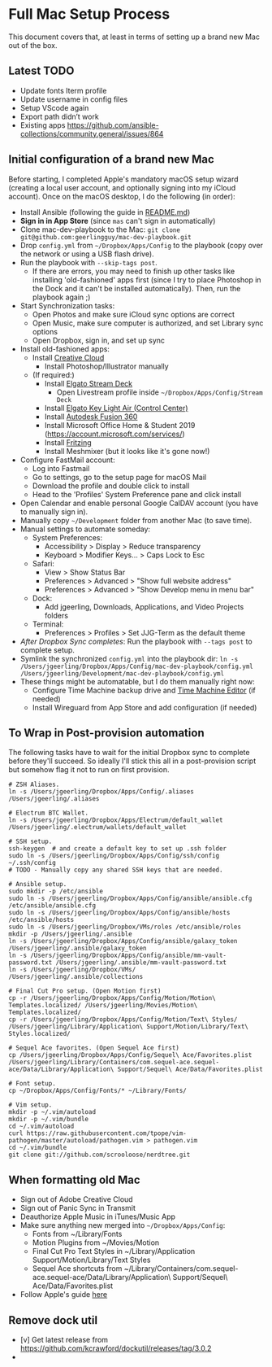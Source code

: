 # Full Mac Setup Process

This document covers that, at least in terms of setting up a brand new Mac out of the box.

## Latest TODO

- Update fonts Iterm profile
- Update username in config files
- Setup VScode again
- Export path didn’t work
- Existing apps https://github.com/ansible-collections/community.general/issues/864


## Initial configuration of a brand new Mac

Before starting, I completed Apple's mandatory macOS setup wizard (creating a local user account, and optionally signing into my iCloud account). Once on the macOS desktop, I do the following (in order):

- Install Ansible (following the guide in [README.md](README.md))
- **Sign in in App Store** (since `mas` can't sign in automatically)
- Clone mac-dev-playbook to the Mac: `git clone git@github.com:geerlingguy/mac-dev-playbook.git`
- Drop `config.yml` from `~/Dropbox/Apps/Config` to the playbook (copy over the network or using a USB flash drive).
- Run the playbook with `--skip-tags post`.
  - If there are errors, you may need to finish up other tasks like installing 'old-fashioned' apps first (since I try to place Photoshop in the Dock and it can't be installed automatically). Then, run the playbook again ;)
- Start Synchronization tasks:
  - Open Photos and make sure iCloud sync options are correct
  - Open Music, make sure computer is authorized, and set Library sync options
  - Open Dropbox, sign in, and set up sync
- Install old-fashioned apps:
  - Install [Creative Cloud](https://creativecloud.adobe.com/apps/download/creative-cloud)
    - Install Photoshop/Illustrator manually
  - (If required:)
    - Install [Elgato Stream Deck](https://www.elgato.com/en/downloads)
      - Open Livestream profile inside `~/Dropbox/Apps/Config/Stream Deck`
    - Install [Elgato Key Light Air (Control Center)](https://www.elgato.com/en/downloads)
    - Install [Autodesk Fusion 360](https://www.autodesk.com)
    - Install Microsoft Office Home & Student 2019 (https://account.microsoft.com/services/)
    - Install [Fritzing](https://fritzing.org/download/)
    - Install Meshmixer (but it looks like it's gone now!)
- Configure FastMail account:
  - Log into Fastmail
  - Go to settings, go to the setup page for macOS Mail
  - Download the profile and double click to install
  - Head to the 'Profiles' System Preference pane and click install
- Open Calendar and enable personal Google CalDAV account (you have to manually sign in).
- Manually copy `~/Development` folder from another Mac (to save time).
- Manual settings to automate someday:
  - System Preferences:
    - Accessibility > Display > Reduce transparency
    - Keyboard > Modifier Keys... > Caps Lock to Esc
  - Safari:
    - View > Show Status Bar
    - Preferences > Advanced > "Show full website address"
    - Preferences > Advanced > "Show Develop menu in menu bar"
  - Dock:
    - Add jgeerling, Downloads, Applications, and Video Projects folders
  - Terminal:
    - Preferences > Profiles > Set JJG-Term as the default theme
- _After Dropbox Sync completes_: Run the playbook with `--tags post` to complete setup.
- Symlink the synchronized `config.yml` into the playbook dir: `ln -s /Users/jgeerling/Dropbox/Apps/Config/mac-dev-playbook/config.yml /Users/jgeerling/Development/mac-dev-playbook/config.yml`
- These things might be automatable, but I do them manually right now:
  - Configure Time Machine backup drive and [Time Machine Editor](https://tclementdev.com/timemachineeditor/) (if needed)
  - Install Wireguard from App Store and add configuration (if needed)

## To Wrap in Post-provision automation

The following tasks have to wait for the initial Dropbox sync to complete before they'll succeed. So ideally I'll stick this all in a post-provision script but somehow flag it not to run on first provision.

```
# ZSH Aliases.
ln -s /Users/jgeerling/Dropbox/Apps/Config/.aliases /Users/jgeerling/.aliases

# Electrum BTC Wallet.
ln -s /Users/jgeerling/Dropbox/Apps/Electrum/default_wallet /Users/jgeerling/.electrum/wallets/default_wallet

# SSH setup.
ssh-keygen  # and create a default key to set up .ssh folder
sudo ln -s /Users/jgeerling/Dropbox/Apps/Config/ssh/config ~/.ssh/config
# TODO - Manually copy any shared SSH keys that are needed.

# Ansible setup.
sudo mkdir -p /etc/ansible
sudo ln -s /Users/jgeerling/Dropbox/Apps/Config/ansible/ansible.cfg /etc/ansible/ansible.cfg
sudo ln -s /Users/jgeerling/Dropbox/Apps/Config/ansible/hosts /etc/ansible/hosts
sudo ln -s /Users/jgeerling/Dropbox/VMs/roles /etc/ansible/roles
mkdir -p /Users/jgeerling/.ansible
ln -s /Users/jgeerling/Dropbox/Apps/Config/ansible/galaxy_token /Users/jgeerling/.ansible/galaxy_token
ln -s /Users/jgeerling/Dropbox/Apps/Config/ansible/mm-vault-password.txt /Users/jgeerling/.ansible/mm-vault-password.txt
ln -s /Users/jgeerling/Dropbox/VMs/ /Users/jgeerling/.ansible/collections

# Final Cut Pro setup. (Open Motion first)
cp -r /Users/jgeerling/Dropbox/Apps/Config/Motion/Motion\ Templates.localized/ /Users/jgeerling/Movies/Motion\ Templates.localized/
cp -r /Users/jgeerling/Dropbox/Apps/Config/Motion/Text\ Styles/ /Users/jgeerling/Library/Application\ Support/Motion/Library/Text\ Styles.localized/

# Sequel Ace favorites. (Open Sequel Ace first)
cp /Users/jgeerling/Dropbox/Apps/Config/Sequel\ Ace/Favorites.plist /Users/jgeerling/Library/Containers/com.sequel-ace.sequel-ace/Data/Library/Application\ Support/Sequel\ Ace/Data/Favorites.plist

# Font setup.
cp ~/Dropbox/Apps/Config/Fonts/* ~/Library/Fonts/

# Vim setup.
mkdir -p ~/.vim/autoload
mkdir -p ~/.vim/bundle
cd ~/.vim/autoload
curl https://raw.githubusercontent.com/tpope/vim-pathogen/master/autoload/pathogen.vim > pathogen.vim
cd ~/.vim/bundle
git clone git://github.com/scrooloose/nerdtree.git
```

## When formatting old Mac

- Sign out of Adobe Creative Cloud
- Sign out of Panic Sync in Transmit
- Deauthorize Apple Music in iTunes/Music App
- Make sure anything new merged into `~/Dropbox/Apps/Config`:
  - Fonts from ~/Library/Fonts
  - Motion Plugins from ~/Movies/Motion
  - Final Cut Pro Text Styles in ~/Library/Application Support/Motion/Library/Text Styles
  - Sequel Ace shortcuts from ~/Library/Containers/com.sequel-ace.sequel-ace/Data/Library/Application\ Support/Sequel\ Ace/Data/Favorites.plist
- Follow Apple's guide [here](https://support.apple.com/en-au/HT212749)

## Remove dock util

- [v] Get latest release from https://github.com/kcrawford/dockutil/releases/tag/3.0.2
-
